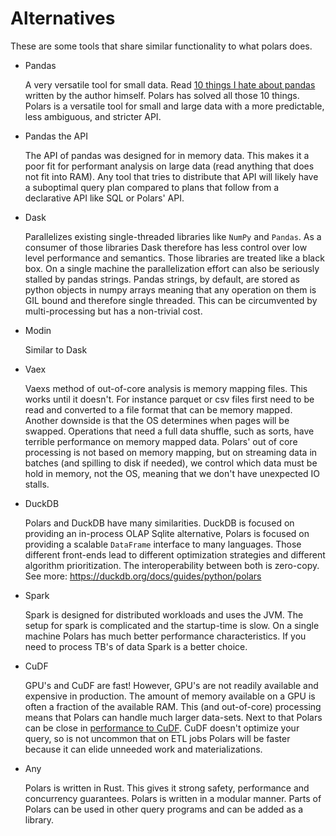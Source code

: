 # Alternatives

These are some tools that share similar functionality to what polars does.

- Pandas

  A very versatile tool for small data. Read [10 things I hate about pandas](https://wesmckinney.com/blog/apache-arrow-pandas-internals/)
  written by the author himself. Polars has solved all those 10 things.
  Polars is a versatile tool for small and large data with a more predictable, less ambiguous, and stricter API.

- Pandas the API

  The API of pandas was designed for in memory data. This makes it a poor fit for performant analysis on large data
  (read anything that does not fit into RAM). Any tool that tries to distribute that API will likely have a
  suboptimal query plan compared to plans that follow from a declarative API like SQL or Polars' API.

- Dask

  Parallelizes existing single-threaded libraries like `NumPy` and `Pandas`. As a consumer of those libraries Dask
  therefore has less control over low level performance and semantics.
  Those libraries are treated like a black box.
  On a single machine the parallelization effort can also be seriously stalled by pandas strings.
  Pandas strings, by default, are stored as python objects in
  numpy arrays meaning that any operation on them is GIL bound and therefore single threaded. This can be circumvented
  by multi-processing but has a non-trivial cost.

- Modin

  Similar to Dask

- Vaex

  Vaexs method of out-of-core analysis is memory mapping files. This works until it doesn't. For instance parquet
  or csv files first need to be read and converted to a file format that can be memory mapped. Another downside is
  that the OS determines when pages will be swapped. Operations that need a full data shuffle, such as
  sorts, have terrible performance on memory mapped data.
  Polars' out of core processing is not based on memory mapping, but on streaming data in batches (and spilling to disk
  if needed), we control which data must be hold in memory, not the OS, meaning that we don't have unexpected IO stalls.

- DuckDB

  Polars and DuckDB have many similarities. DuckDB is focused on providing an in-process OLAP Sqlite alternative,
  Polars is focused on providing a scalable `DataFrame` interface to many languages. Those different front-ends lead to
  different optimization strategies and different algorithm prioritization. The interoperability between both is zero-copy.
  See more: https://duckdb.org/docs/guides/python/polars

- Spark

  Spark is designed for distributed workloads and uses the JVM. The setup for spark is complicated and the startup-time
  is slow. On a single machine Polars has much better performance characteristics. If you need to process TB's of data
  Spark is a better choice.

- CuDF

  GPU's and CuDF are fast!
  However, GPU's are not readily available and expensive in production. The amount of memory available on a GPU
  is often a fraction of the available RAM.
  This (and out-of-core) processing means that Polars can handle much larger data-sets.
  Next to that Polars can be close in [performance to CuDF](https://zakopilo.hatenablog.jp/entry/2023/02/04/220552).
  CuDF doesn't optimize your query, so is not uncommon that on ETL jobs Polars will be faster because it can elide
  unneeded work and materializations.

- Any

  Polars is written in Rust. This gives it strong safety, performance and concurrency guarantees.
  Polars is written in a modular manner. Parts of Polars can be used in other query programs and can be added as a library.
